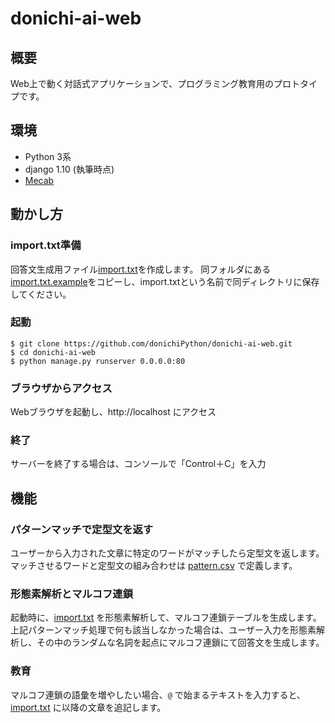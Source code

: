 # donichi-ai-web

## 概要

Web上で動く対話式アプリケーションで、プログラミング教育用のプロトタイプです。

## 環境

- Python 3系  
- django 1.10 (執筆時点)
- [Mecab](http://taku910.github.io/mecab/)

## 動かし方

### import.txt準備

回答文生成用ファイル[import.txt](/library/import.txt)を作成します。
同フォルダにある[import.txt.example](/library/import.txt.example)をコピーし、import.txtという名前で同ディレクトリに保存してください。

### 起動

```console
$ git clone https://github.com/donichiPython/donichi-ai-web.git
$ cd donichi-ai-web
$ python manage.py runserver 0.0.0.0:80
```
### ブラウザからアクセス

Webブラウザを起動し、http://localhost にアクセス

### 終了

サーバーを終了する場合は、コンソールで「Control＋C」を入力

## 機能

### パターンマッチで定型文を返す

ユーザーから入力された文章に特定のワードがマッチしたら定型文を返します。マッチさせるワードと定型文の組み合わせは [pattern.csv](/libraty/pattern.csv) で定義します。

### 形態素解析とマルコフ連鎖

起動時に、[import.txt](/library/import.txt) を形態素解析して、マルコフ連鎖テーブルを生成します。上記パターンマッチ処理で何も該当しなかった場合は、ユーザー入力を形態素解析し、その中のランダムな名詞を起点にマルコフ連鎖にて回答文を生成します。

### 教育

マルコフ連鎖の語彙を増やしたい場合、`@` で始まるテキストを入力すると、[import.txt](/library/import.txt) に以降の文章を追記します。

